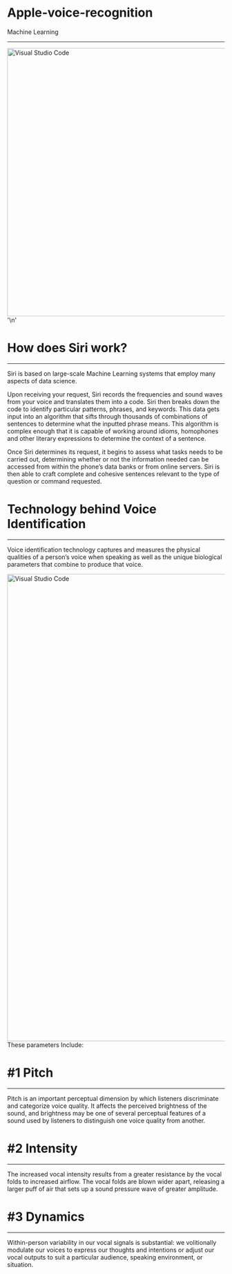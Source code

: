 # Apple-voice-recognition
Machine Learning

---

<img align="left" alt="Visual Studio Code" width="820px" height="620px" src="https://zesium.com/wp-content/uploads/2020/12/people-using-voice-recognition_18591-47310.jpg" />  '\n'


# How does Siri work?

---

Siri is based on large-scale Machine Learning systems that employ many aspects of data science.
<br />

Upon receiving your request, Siri records the frequencies and sound
waves from your voice and translates them into a code. Siri then
breaks down the code to identify particular patterns, phrases, and
keywords. This data gets input into an algorithm that sifts through
thousands of combinations of sentences to determine what the
inputted phrase means. This algorithm is complex enough that it is
capable of working around idioms, homophones and other literary
expressions to determine the context of a sentence.

Once Siri determines its request, it begins to assess what tasks
needs to be carried out, determining whether or not the information
needed can be accessed from within the phone’s data banks or from
online servers. Siri is then able to craft complete and cohesive
sentences relevant to the type of question or command requested.

# Technology behind Voice Identification
---
Voice identification technology captures and measures the physical
qualities of a person’s voice when speaking as well as the unique
biological parameters that combine to produce that voice.

<img align="left" alt="Visual Studio Code" width="1080px" src="https://www.iphonelife.com/sites/iphonelife.com/files/heysiri.jpg" />

These parameters Include:

# #1 Pitch 

---

Pitch is an important perceptual dimension by which listeners
discriminate and categorize voice quality. It affects the perceived
brightness of the sound, and brightness may be one of several
perceptual features of a sound used by listeners to distinguish one
voice quality from another.

# #2 Intensity 

---

The increased vocal intensity results from a greater
resistance by the vocal folds to increased airflow. The vocal folds are
blown wider apart, releasing a larger puff of air that sets up a sound
pressure wave of greater amplitude.

# #3 Dynamics

---

Within-person variability in our vocal signals is
substantial: we volitionally modulate our voices to express our
thoughts and intentions or adjust our vocal outputs to suit a
particular audience, speaking environment, or situation.
